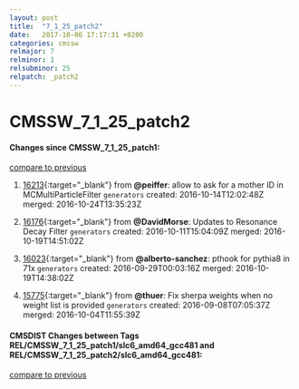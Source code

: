```yaml
---
layout: post
title:  "7_1_25_patch2"
date:   2017-10-06 17:17:31 +0200
categories: cmssw
relmajor: 7
relminor: 1
relsubminor: 25
relpatch: _patch2
---
```


# CMSSW_7_1_25_patch2
#### Changes since CMSSW_7_1_25_patch1:

[compare to previous](https://github.com/cms-sw/cmssw/compare/CMSSW_7_1_25_patch1...CMSSW_7_1_25_patch2)



1. [16213](http://github.com/cms-sw/cmssw/pull/16213){:target="_blank"}  from **@peiffer**: allow to ask for a mother ID in MCMultiParticleFilter `generators`  created: 2016-10-14T12:02:48Z merged: 2016-10-24T13:35:23Z

1. [16176](http://github.com/cms-sw/cmssw/pull/16176){:target="_blank"}  from **@DavidMorse**: Updates to Resonance Decay Filter `generators`  created: 2016-10-11T15:04:09Z merged: 2016-10-19T14:51:02Z

1. [16023](http://github.com/cms-sw/cmssw/pull/16023){:target="_blank"}  from **@alberto-sanchez**: pthook for pythia8 in 71x `generators`  created: 2016-09-29T00:03:16Z merged: 2016-10-19T14:38:02Z

1. [15775](http://github.com/cms-sw/cmssw/pull/15775){:target="_blank"}  from **@thuer**: Fix sherpa weights when no weight list is provided `generators`  created: 2016-09-08T07:05:37Z merged: 2016-10-04T11:55:39Z

#### CMSDIST Changes between Tags REL/CMSSW_7_1_25_patch1/slc6_amd64_gcc481 and REL/CMSSW_7_1_25_patch2/slc6_amd64_gcc481:

[compare to previous](https://github.com/cms-sw/cmsdist/compare/REL/CMSSW_7_1_25_patch1/slc6_amd64_gcc481...REL/CMSSW_7_1_25_patch2/slc6_amd64_gcc481)



